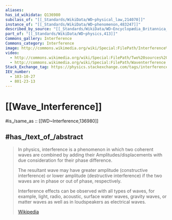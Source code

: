 ```yaml
---
aliases:
has_id_wikidata: Q136980
subclass_of: "[[_Standards/WikiData/WD~physical_law,214070]]"
instance_of: "[[_Standards/WikiData/WD~phenomenon,483247]]"
described_by_source: "[[_Standards/WikiData/WD~Encyclopædia_Britannica_11th_edition,867541]]"
part_of: "[[_Standards/WikiData/WD~physics,413]]"
Commons_gallery: Interference
Commons_category: Interference
image: http://commons.wikimedia.org/wiki/Special:FilePath/Interference%20of%20two%20waves.svg
video:
  - http://commons.wikimedia.org/wiki/Special:FilePath/Two%20sources%20interference.gif
  - http://commons.wikimedia.org/wiki/Special:FilePath/Waventerference.gif
Stack_Exchange_tag: https://physics.stackexchange.com/tags/interference
IEV_number:
  - 103-10-27
  - 801-23-13
---
```


# [[Wave_Interference]] 

#is_/same_as :: [[WD~Interference,136980]] 

## #has_/text_of_/abstract 

> In physics, interference is a phenomenon in which two coherent waves are combined 
> by adding their Amplitudes/displacements with due consideration for their phase difference. 
> 
> The resultant wave may have greater amplitude (constructive interference) 
> or lower amplitude (destructive interference) 
> if the two waves are in phase or out of phase, respectively.
>
> Interference effects can be observed with all types of waves, 
> for example, light, radio, acoustic, surface water waves, gravity waves, 
> or matter waves as well as in loudspeakers as electrical waves.
>
> [Wikipedia](https://en.wikipedia.org/wiki/Wave%20interference) 

